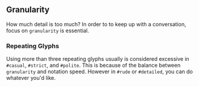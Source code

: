 ## Granularity
How much detail is too much?  In order to to keep up with a conversation, focus on `granularity` is essential.

### Repeating Glyphs
Using more than three repeating glyphs usually is considered excessive in `#casual`, `#strict`, and `#polite`.  This is because of the balance between `granularity` and notation speed.  However in `#rude` or `#detailed`, you can do whatever you'd like.